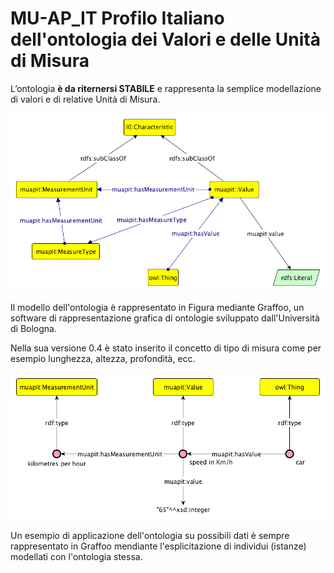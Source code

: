 MU-AP_IT Profilo Italiano dell'ontologia dei Valori e delle Unità di Misura
===========================================================================

L’ontologia **è da riternersi STABILE** e rappresenta la semplice modellazione di valori e di relative Unità di Misura.

![modello ontologia valori e unità di misura](MU-AP_IT.png)

Il modello dell'ontologia è rappresentato in Figura mediante Graffoo, un software di rappresentazione grafica di ontologie sviluppato dall'Università di Bologna.

Nella sua versione 0.4 è stato inserito il concetto di tipo di misura come per esempio lunghezza, altezza, profondità, ecc.

![esempio applicazione ontologia](MU-AP_IT_example.png)

Un esempio di applicazione dell'ontologia su possibili dati è sempre rappresentato in Graffoo mendiante l'esplicitazione di individui  (istanze) modellati con l'ontologia stessa.
